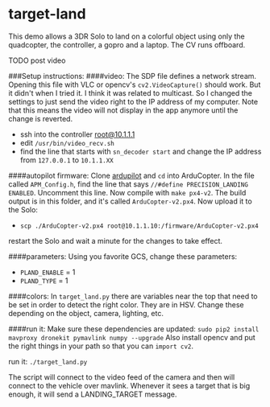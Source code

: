 target-land
===========

This demo allows a 3DR Solo to land on a colorful object using only the quadcopter, the controller, a gopro and a laptop.  The CV runs offboard.

TODO post video

###Setup instructions:
####video:
The SDP file defines a network stream. Opening this file with VLC or opencv's `cv2.VideoCapture()` should work.  But it didn't when I tried it.  I think it was related to multicast. So I changed the settings to just send the video right to the IP address of my computer.  Note that this means the video will not display in the app anymore until the change is reverted.

- ssh into the controller root@10.1.1.1
- edit `/usr/bin/video_recv.sh`
- find the line that starts with `sn_decoder start` and change the IP address from `127.0.0.1` to `10.1.1.XX`

####autopilot firmware:
Clone [ardupilot](github.com/diydrones/ardupilot) and `cd` into ArduCopter.  In the file called `APM_Config.h`, find the line that says `//#define PRECISION_LANDING ENABLED`.  Uncomment this line.  Now compile with `make px4-v2`. The build output is in this folder, and it's called `ArduCopter-v2.px4`.  Now upload it to the Solo:

- `scp ./ArduCopter-v2.px4 root@10.1.1.10:/firmware/ArduCopter-v2.px4`

restart the Solo and wait a minute for the changes to take effect.

####parameters:
Using you favorite GCS, change these parameters:

- `PLAND_ENABLE` = 1
- `PLAND_TYPE` = 1 

####colors:
In `target_land.py` there are variables near the top that need to be set in order to detect the right color. They are in HSV.  Change these depending on the object, camera, lighting, etc.

####run it:
Make sure these dependencies are updated:
`sudo pip2 install mavproxy dronekit pymavlink numpy --upgrade`
Also install opencv and put the right things in your path so that you can `import cv2`.

run it: `./target_land.py`

The script will connect to the video feed of the camera and then will connect to the vehicle over mavlink.  Whenever it sees a target that is big enough, it will send a LANDING_TARGET message.  
